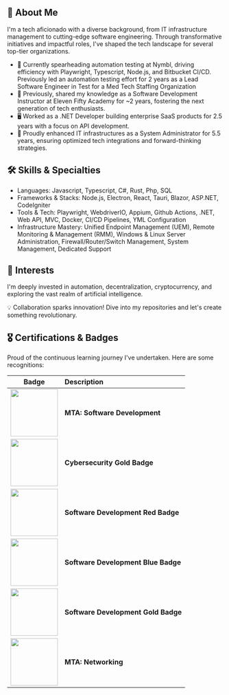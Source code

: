 ## 📌 About Me
I'm a tech aficionado with a diverse background, from IT infrastructure management to cutting-edge software engineering. Through transformative initiatives and impactful roles, I've shaped the tech landscape for several top-tier organizations.

- 🏢 Currently spearheading automation testing at Nymbl, driving efficiency with Playwright, Typescript, Node.js, and Bitbucket CI/CD. Previously led an automation testing effort for 2 years as a Lead Software Engineer in Test for a Med Tech Staffing Organization
- 🍎 Previously, shared my knowledge as a Software Development Instructor at Eleven Fifty Academy for ~2 years, fostering the next generation of tech enthusiasts.
- 🖥 Worked as a .NET Developer building enterprise SaaS products for 2.5 years with a focus on API development.
- 🔧 Proudly enhanced IT infrastructures as a System Administrator for 5.5 years, ensuring optimized tech integrations and forward-thinking strategies.

## 🛠️ Skills & Specialties
- Languages: Javascript, Typescript, C#, Rust, Php, SQL
- Frameworks & Stacks: Node.js, Electron, React, Tauri, Blazor, ASP.NET, CodeIgniter
- Tools & Tech: Playwright, WebdriverIO, Appium, Github Actions, .NET, Web API, MVC, Docker, CI/CD Pipelines, YML Configuration
- Infrastructure Mastery: Unified Endpoint Management (UEM), Remote Monitoring & Management (RMM), Windows & Linux Server Administration, Firewall/Router/Switch Management, System Management, Dedicated Support

## 🌱 Interests
I'm deeply invested in automation, decentralization, cryptocurrency, and exploring the vast realm of artificial intelligence.


💡 Collaboration sparks innovation! Dive into my repositories and let's create something revolutionary.


## 🎖️ Certifications & Badges

Proud of the continuous learning journey I've undertaken. Here are some recognitions:

| Badge | Description |
|:-----:|:------------|
| <img src="https://images.credly.com/size/110x110/images/c2537593-9f53-4901-9207-f51376ce7150/MTA-Software_Development_Fundamentals-600x600.png" width="110" height="110"> | **MTA: Software Development** |
| <img src="https://images.credly.com/size/110x110/images/2c05211c-3b35-40b7-a04c-51bccc762f4a/cybersecurity_badges_gold_600x600.png" width="110" height="110"> | **Cybersecurity Gold Badge** |
| <img src="https://images.credly.com/size/110x110/images/b512a5de-4ecf-410e-88cc-a72e31370b3c/SD_Red.png" width="110" height="110"> | **Software Development Red Badge** |
| <img src="https://images.credly.com/size/110x110/images/2b720e39-20f1-4e9d-a915-9a1557d510e7/SD_Blue.png" width="110" height="110"> | **Software Development Blue Badge** |
| <img src="https://images.credly.com/size/110x110/images/b3cfa3c6-f360-4636-943d-acb5b9a3a2be/SD_gold_badge.png" width="110" height="110"> | **Software Development Gold Badge** |
| <img src="https://images.credly.com/size/110x110/images/0c79e2b7-b5b7-4fcb-a3c0-1a5cc9b93f18/MTA-Networking-Fundamentals-2019.png" width="110" height="110"> | **MTA: Networking** |
